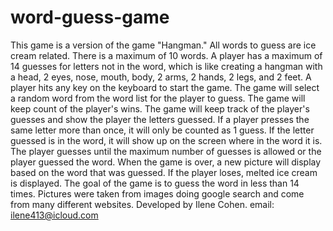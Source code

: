 # word-guess-game
This game is a version of the game "Hangman."  All words to guess
are ice cream related.
There is a maximum of 10 words.
A player has a maximum of 14 guesses for letters not in the word, which is like creating a hangman with a head, 2 eyes, nose, mouth, body, 2 arms, 2 hands, 2 legs, and 2 feet.
A player hits any key on the keyboard to start the game.
The game will select a random word from the word list for the player to guess.
The game will keep count of the player's wins.
The game will keep track of the player's guesses and show the player the letters guessed. If a player presses the same letter more than once, it will only be counted as 1 guess.
If the letter guessed is in the word, it will show up on the screen where in the word it is.
The player guesses until the maximum number of guesses is allowed or the player guessed the word. 
When the game is over, a new picture will display based on the word that was guessed. If the player loses, melted ice cream is displayed.
The goal of the game is to guess the word in less than 14 times.
Pictures were taken from images doing google search and come from many different websites.
Developed by Ilene Cohen.
email: ilene413@icloud.com
